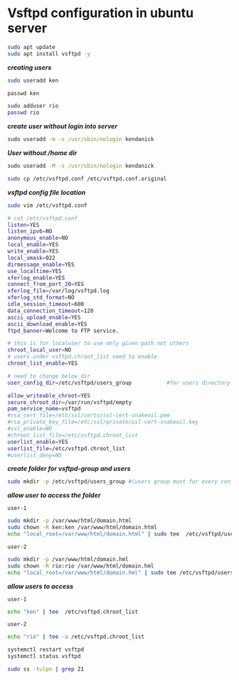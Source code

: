 # Vsftpd configuration in ubuntu server

```bash
sudo apt update
sudo apt install vsftpd -y
```

**_creating users_**

```bash
sudo useradd ken
```
```cmd
passwd ken
```

```bash
sudo adduser rio
passwd rio
```

**_create user without login into server_**

```cmd
sudo useradd -m -s /usr/sbin/nologin kendanick
```
_**User without /home dir**_

```cmd
sudo useradd -M -s /usr/sbin/nologin kendanick
```
```bash
sudo cp /etc/vsftpd.conf /etc/vsftpd.conf.original
```

**_vsftpd config file location_**

```bash
sudo vim /etc/vsftpd.conf
```
```bash
# cat /etc/vsftpd.conf
listen=YES
listen_ipv6=NO
anonymous_enable=NO
local_enable=YES
write_enable=YES
local_umask=022
dirmessage_enable=YES
use_localtime=YES
xferlog_enable=YES
connect_from_port_20=YES
xferlog_file=/var/log/vsftpd.log
xferlog_std_format=NO
idle_session_timeout=600
data_connection_timeout=120
ascii_upload_enable=YES
ascii_download_enable=YES
ftpd_banner=Welcome to FTP service.

# this is for localuser to use only given path not others
chroot_local_user=NO
# users under vsftpd.chroot_list need to enable
chroot_list_enable=YES

# need to change below dir
user_config_dir=/etc/vsftpd/users_group           #for users directory path 

allow_writeable_chroot=YES
secure_chroot_dir=/var/run/vsftpd/empty
pam_service_name=vsftpd
#rsa_cert_file=/etc/ssl/certs/ssl-cert-snakeoil.pem
#rsa_private_key_file=/etc/ssl/private/ssl-cert-snakeoil.key
#ssl_enable=NO
#chroot_list_file=/etc/vsftpd.chroot_list 
userlist_enable=YES
userlist_file=/etc/vsftpd.chroot_list
#userlist_deny=NO
```

**_create folder for vsftpd-group and users_**
```bash
sudo mkdir -p /etc/vsftpd/users_group #(users group must for every conf)
```

**_allow user to access the folder_**  

`user-1`

```bash
sudo mkdir -p /var/www/html/domain.html
sudo chown -R ken:ken /var/www/html/domain.html
echo "local_root=/var/www/html/domain.html" | sudo tee  /etc/vsftpd/users_group/ken
```

`user-2`

```bash
sudo mkdir -p /var/www/html/domain.hml
sudo chown -R rio:rio /var/www/html/domain.hml
echo "local_root=/var/www/html/domain.hml" | sudo tee /etc/vsftpd/users_group/rio
```

**_allow users to access_**

`user-1`
```bash
echo "ken" | tee  /etc/vsftpd.chroot_list
```
`user-2`

```bash
echo "rio" | tee -a /etc/vsftpd.chroot_list
```

```bash
systemctl restart vsftpd
systemctl status vsftpd
```

```bash
sudo ss -tulpn | grep 21
```

